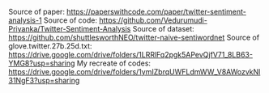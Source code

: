 Source of paper: https://paperswithcode.com/paper/twitter-sentiment-analysis-1
Source of code: https://github.com/Vedurumudi-Priyanka/Twitter-Sentiment-Analysis
Source of dataset: https://github.com/shuttlesworthNEO/twitter-naive-sentiwordnet
Source of glove.twitter.27b.25d.txt: https://drive.google.com/drive/folders/1LRRlFq2pgk5APevQjfV71_8LB63-YMG8?usp=sharing
My recreate of codes: https://drive.google.com/drive/folders/1ymIZbrqUWFLdmWW_V8AWozvkNl31NgF3?usp=sharing
